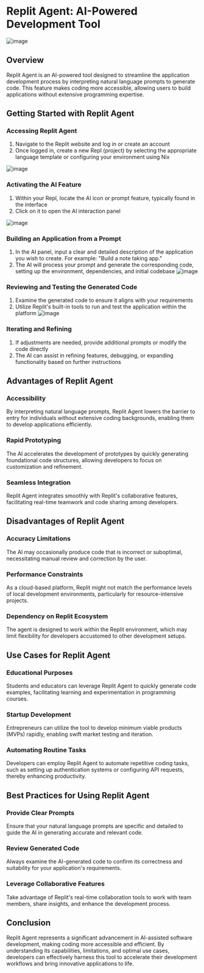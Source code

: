 # Replit Agent: AI-Powered Development Tool

![image](https://github.com/user-attachments/assets/f7f7af3a-2a56-4908-9997-c8ed23fb20cb)

## Overview

Replit Agent is an AI-powered tool designed to streamline the application development process by interpreting natural language prompts to generate code. This feature makes coding more accessible, allowing users to build applications without extensive programming expertise.

## Getting Started with Replit Agent

### Accessing Replit Agent

1. Navigate to the Replit website and log in or create an account
2. Once logged in, create a new Repl (project) by selecting the appropriate language template or configuring your environment using Nix

![image](https://github.com/user-attachments/assets/960ece75-dd02-4b26-aa10-bba8a95b1391)

### Activating the AI Feature

1. Within your Repl, locate the AI icon or prompt feature, typically found in the interface
2. Click on it to open the AI interaction panel

![image](https://github.com/user-attachments/assets/a1f6263c-d5bb-47ec-8a59-979735c473a0)

### Building an Application from a Prompt

1. In the AI panel, input a clear and detailed description of the application you wish to create. For example: "Build a note taking app."
2. The AI will process your prompt and generate the corresponding code, setting up the environment, dependencies, and initial codebase
![image](https://github.com/user-attachments/assets/0e7e452d-bc2f-4768-9b35-3b1853bc5b3e)

### Reviewing and Testing the Generated Code

1. Examine the generated code to ensure it aligns with your requirements
2. Utilize Replit's built-in tools to run and test the application within the platform
![image](https://github.com/user-attachments/assets/156abc70-2e76-4acc-8880-bfab84d344b9)

### Iterating and Refining

1. If adjustments are needed, provide additional prompts or modify the code directly
2. The AI can assist in refining features, debugging, or expanding functionality based on further instructions

## Advantages of Replit Agent

### Accessibility
By interpreting natural language prompts, Replit Agent lowers the barrier to entry for individuals without extensive coding backgrounds, enabling them to develop applications efficiently.

### Rapid Prototyping
The AI accelerates the development of prototypes by quickly generating foundational code structures, allowing developers to focus on customization and refinement.

### Seamless Integration
Replit Agent integrates smoothly with Replit's collaborative features, facilitating real-time teamwork and code sharing among developers.

## Disadvantages of Replit Agent

### Accuracy Limitations
The AI may occasionally produce code that is incorrect or suboptimal, necessitating manual review and correction by the user.

### Performance Constraints
As a cloud-based platform, Replit might not match the performance levels of local development environments, particularly for resource-intensive projects.

### Dependency on Replit Ecosystem
The agent is designed to work within the Replit environment, which may limit flexibility for developers accustomed to other development setups.

## Use Cases for Replit Agent

### Educational Purposes
Students and educators can leverage Replit Agent to quickly generate code examples, facilitating learning and experimentation in programming courses.

### Startup Development
Entrepreneurs can utilize the tool to develop minimum viable products (MVPs) rapidly, enabling swift market testing and iteration.

### Automating Routine Tasks
Developers can employ Replit Agent to automate repetitive coding tasks, such as setting up authentication systems or configuring API requests, thereby enhancing productivity.

## Best Practices for Using Replit Agent

### Provide Clear Prompts
Ensure that your natural language prompts are specific and detailed to guide the AI in generating accurate and relevant code.

### Review Generated Code
Always examine the AI-generated code to confirm its correctness and suitability for your application's requirements.

### Leverage Collaborative Features
Take advantage of Replit's real-time collaboration tools to work with team members, share insights, and enhance the development process.

## Conclusion

Replit Agent represents a significant advancement in AI-assisted software development, making coding more accessible and efficient. By understanding its capabilities, limitations, and optimal use cases, developers can effectively harness this tool to accelerate their development workflows and bring innovative applications to life.
